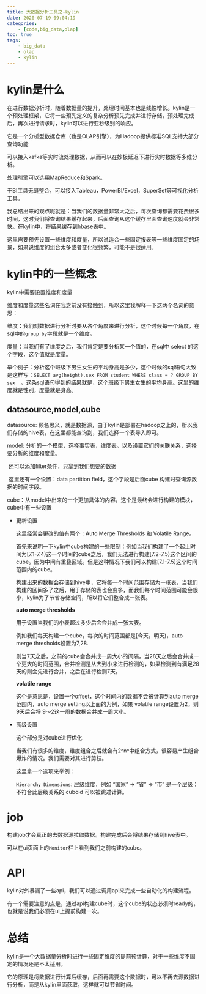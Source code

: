 ```yaml
---
title: 大数据分析工具之-kylin
date: 2020-07-19 09:04:19
categories: 
	- [code,big_data,olap]
toc: true
tags: 
	- big_data
	- olap
	- kylin
---
```


# kylin是什么

在进行数据分析时，随着数据量的提升，处理时间基本也是线性增长。kylin是一个预处理框架，它将一些预先定义的复杂分析预先完成并进行存储，预处理完成后，再次进行请求时，kylin可以进行亚秒级别的响应。

它是一个分析型数据仓库（也是OLAP引擎），为Hadoop提供标准SQL支持大部分查询功能

可以接入kafka等实时流处理数据，从而可以在妙极延迟下进行实时数据等多维分析。

处理引擎可以选用MapReduce和Spark。

于BI工具无缝整合，可以接入Tableau，PowerBI/Excel，SuperSet等可视化分析工具。



我总结出来的观点呢就是：当我们的数据量非常大之后，每次查询都需要花费很多时间，这时我们将查询结果缓存起来，后面查询从这个缓存里面查询速度就会非常快。在kylin中，将结果缓存到hbase表中。

这里需要预先设置一些维度和度量，所以说适合一些固定报表等一些维度固定的场景，如果说维度的组合太多或者变化很频繁，可能不是很适用。

<!--more-->

# kylin中的一些概念

kylin中需要设置维度和度量

维度和度量这些名词在我之前没有接触到，所以这里我解释一下这两个名词的意思：

维度：我们对数据进行分析时要从各个角度来进行分析，这个时候每一个角度，在sql中的`group by`字段就是一个维度。

度量：当我们有了维度之后，我们肯定是要分析某一个值的，在sql中 select 的这个字段，这个值就是度量。

举个例子：分析这个班级下男生女生的平均身高是多少，这个时候的sql语句大致是这样写：`SELECT avg(height),sex FROM student WHERE class = ? GROUP BY sex  `。这条sql语句得到的结果就是，这个班级下男生女生的平均身高。这里的维度就是性别，度量就是身高。

## datasource,model,cube

datasource: 顾名思义，就是数据源，由于kylin是部署在hadoop之上的，所以我们存储的hive表，在这里都能查询到，我们选择一个表导入即可。

model: 分析的一个模型，选择事实表，维度表。以及设置它们的关联关系，选择要分析的维度和度量。

​	还可以添加filter条件，只拿到我们想要的数据

​	这里还有一个设置：data partition field，这个字段是后面cube 构建时查询源数据的时间字段。

cube：从model中出来的一个更加具体的内容，这个是最终会进行构建的模块，cube中有一些设置

- 更新设置

	这里经常会更改的值有两个：Auto Merge Thresholds 和 Volatile Range。

	首先来说明一下kylin中cube构建的一些限制：例如当我们构建了一个起止时间为[7.1-7.4)这一个时间的cube之后，我们无法进行构建[7.2-7.5)这个区间的cube。因为中间有重叠区域。但是这种情况下我们可以构建[7.1-7.5)这个时间范围内的cube。

	构建出来的数据会存储到hive中，它将每一个时间范围存储为一张表，当我们构建的区间多了之后，用于存储的表也会变多，而我们每个时间范围可能会很小，kylin为了节省存储空间，所以将它们整合成一张表。

	**auto merge thresholds**

	用于设置当我们的小表超过多少后会合并成一张大表。

	例如我们每天构建一个cube，每次的时间范围都是[今天，明天)，auto merge thresholds设置为7,28.

	则当7天之后，之前的cube会合并成一周大小的间隔，当28天之后会合并成一个更大的时间范围，合并检测是从大到小来进行检测的，如果检测到有满足28天的则会先进行合并，之后在进行检测7天。

	**volatile range**

	这个是意思是，设置一个offset，这个时间内的数据不会被计算到auto merge范围内，auto merge setting以上面的为例，如果 volatile range设置为2，则9天后会将 9～2这一周的数据合并成一周大小。

- 高级设置

	这个部分是对cube进行优化

	当我们有很多的维度，维度组合之后就会有2^n^中组合方式，很容易产生组合爆炸的情况。我们需要对其进行剪枝。

	这里拿一个选项来举例：

	`Hierarchy Dimensions`: 层级维度，例如 “国家” -> “省” -> “市” 是一个层级；不符合此层级关系的 cuboid 可以被跳过计算。

# job

构建job才会真正的去数据源拉取数据。构建完成后会将结果存储到hive表中。

可以在ui页面上的`Monitor`栏上看到我们之前构建的cube。

# API

kylin对外暴漏了一些api，我们可以通过调用api来完成一些自动化的构建流程。

有一个需要注意的点是，通过api构建cube时，这个cube的状态必须时ready的，也就是说我们必须在ui上提前构建一次。

# 总结

kylin是一个大数据量分析时进行一些固定维度的提前预计算，对于一些维度不固定的情况还是不太适用。

它的原理是将数据进行计算后缓存，后面再需要这个数据时，可以不再去源数据进行分析，而是从kylin里面获取，这样就可以节省时间。